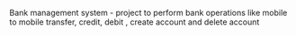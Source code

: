 Bank management system - project to perform bank operations like mobile to mobile transfer, credit, debit , create account and delete account

